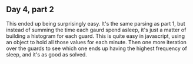 ## Day 4, part 2

This ended up being surprisingly easy. It's the same parsing as part 1, but instead of summing the time each gaurd spend asleep, it's just a matter of building a histogram for each guard. This is quite easy in javascript, using an object to hold all those values for each minute. Then one more iteration over the guards to see which one ends up having the highest frequency of sleep, and it's as good as solved.